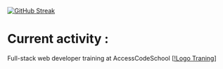 [![GitHub Streak](https://github-readme-streak-stats.herokuapp.com?user=Martial-torval&theme=great-gatsby&date_format=n%2Fj%5B%2FY%5D)](https://git.io/streak-stats)


# Current activity : 
Full-stack web developer training at AccessCodeSchool
[[!Logo Traning](https://i.ytimg.com/vi/d5-0OVmNzs8/maxresdefault.jpg)]

